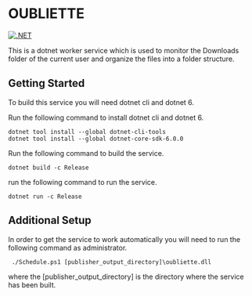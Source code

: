 # OUBLIETTE

[![.NET](https://github.com/WaywardHayward/oubliette/actions/workflows/dotnet.yml/badge.svg)](https://github.com/WaywardHayward/oubliette/actions/workflows/dotnet.yml)

This is a dotnet worker service which is used to monitor the Downloads folder of the current user and organize the files into a folder structure.

## Getting Started

To build this service you will need dotnet cli and dotnet 6.

Run the following command to install dotnet cli and dotnet 6.

```
dotnet tool install --global dotnet-cli-tools
dotnet tool install --global dotnet-core-sdk-6.0.0
```

Run the following command to build the service.

```
dotnet build -c Release
```

run the following command to run the service.

```
dotnet run -c Release
```

## Additional Setup

In order to get the service to work automatically you will need to run the following command as administrator.

```
 ./Schedule.ps1 [publisher_output_directory]\oubliette.dll
```

where the [publisher_output_directory] is the directory where the service has been built.

